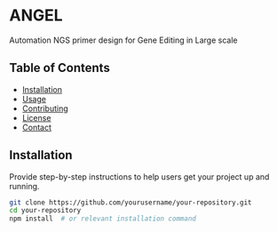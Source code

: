 # ANGEL
Automation NGS primer design for Gene Editing in Large scale

## Table of Contents
- [Installation](#installation)
- [Usage](#usage)
- [Contributing](#contributing)
- [License](#license)
- [Contact](#contact)

## Installation

Provide step-by-step instructions to help users get your project up and running.

```bash
git clone https://github.com/yourusername/your-repository.git
cd your-repository
npm install  # or relevant installation command



